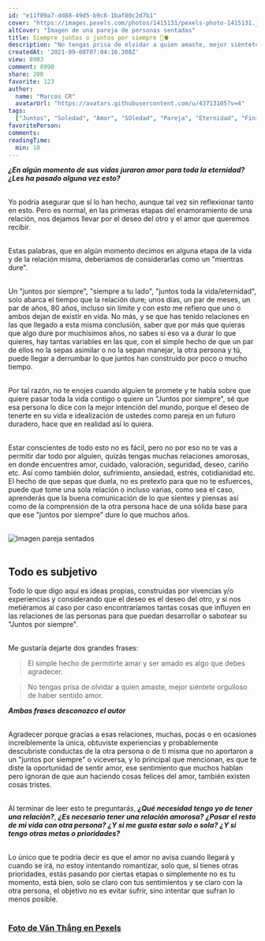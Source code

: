 ```yaml
---
id: "e11f09a7-dd88-49d5-b9c8-1baf80c2d7b1"
cover: "https://images.pexels.com/photos/1415131/pexels-photo-1415131.jpeg?auto=compress&cs=tinysrgb&dpr=3&h=426&w=640"
altCover: "Imagen de una pareja de personas sentadas"
title: Siempre juntos o juntos por siempre 🧠🫀
description: "No tengas prisa de olvidar a quien amaste, mejor siéntete orgulloso de haber sentido amor"
createdAt: '2021-09-08T07:04:16.308Z'
view: 8903
comment: 8990
share: 200
favorite: 123 
author:
  name: "Marcos CR"
  avatarUrl: "https://avatars.githubusercontent.com/u/43713105?v=4"
tags:
  ["Juntos", "Soledad", "Amor", "SOledad", "Pareja", "Eternidad", "Finidad"]
favoritePerson:
comments:
readingTime: 
  min: 10
---
```


***¿En algún momento de sus vidas juraron amor para toda la eternidad?*** ***¿Les ha pasado alguna vez esto?***  
<br>

Yo podría asegurar que sí lo han hecho, aunque tal vez sin reflexionar tanto en esto. Pero es normal, en las primeras etapas del enamoramiento de una relación, nos dejamos llevar por el deseo del otro y el amor que queremos recibir.  
<br>

Estas palabras, que en algún momento decimos en alguna etapa de la vida y de la relación misma, deberíamos de considerarlas como un "mientras dure".  
<br>

Un "juntos por siempre", "siempre a tu lado", "juntos toda la vida/eternidad", solo abarca el tiempo que la relación dure; unos días, un par de meses, un par de años, 80 años, incluso sin límite y con esto me refiero que uno o ambos dejan de existir en vida. No más, y se que has tenido relaciones en las que llegado a esta misma conclusión, saber que por más que quieras que algo dure por muchísimos años, no sabes si eso va a durar lo que quieres, hay tantas variables en las que, con el simple hecho de que un par de ellos no la sepas asimilar o no la sepan manejar, la otra persona y tú, puede llegar a derrumbar lo que juntos han construido por poco o mucho tiempo.  
<br>

Por tal razón, no te enojes cuando alguien te promete y te habla sobre que quiere pasar toda la vida contigo o quiere un "Juntos por siempre", sé que esa persona lo dice con la mejor intención del mundo, porque el deseo de tenerte en su vida e idealización de ustedes como pareja en un futuro duradero, hace que en realidad así lo quiera.  
<br>

Estar conscientes de todo esto no es fácil, pero no por eso no te vas a permitir dar todo por alguien, quizás tengas muchas relaciones amorosas, en donde encuentres amor, cuidado, valoración, seguridad, deseo, cariño etc. Así como también dolor, sufrimiento, ansiedad, estrés, cotidianidad etc. El hecho de que sepas que duela, no es pretexto para que no te esfuerces, puede que tome una sola relación o incluso varias, como sea el caso, aprenderás que la buena comunicación de lo que sientes y piensas así como de la comprensión de la otra persona hace de una sólida base para que ese "juntos por siempre" dure lo que muchos años.  
<br>


![Imagen pareja sentados](https://images.pexels.com/photos/1415131/pexels-photo-1415131.jpeg?auto=compress&cs=tinysrgb&dpr=3&h=426&w=640)  
<br>


## Todo es subjetivo

Todo lo que digo aquí es ideas propias, construidas por vivencias y/o experiencias y considerando que el deseo es el deseo del otro, y si nos metiéramos al caso por caso encontraríamos tantas cosas que influyen en las relaciones de las personas para que puedan desarrollar o sabotear su "Juntos por siempre".  
<br>

Me gustaría dejarte dos grandes frases:

>El simple hecho de permitirte amar y ser amado es algo que debes agradecer.

>No tengas prisa de olvidar a quien amaste, mejor siéntete orgulloso de haber sentido amor.

***Ambas frases desconozco el autor***  
<br>

Agradecer porque gracias a esas relaciones, muchas, pocas o en ocasiones increíblemente la única, obtuviste experiencias y probablemente descubriste conductas de la otra persona o de ti misma que no aportaron a un "juntos por siempre" o viceversa, y lo principal que mencionan, es que te diste la oportunidad de sentir amor, ese sentimiento que muchos hablan pero ignoran de que aun haciendo cosas felices del amor, también existen cosas tristes.  
<br>

Al terminar de leer esto te preguntarás, ***¿Qué necesidad tengo yo de tener una relación?***, ***¿Es necesario tener una relación amorosa?*** ***¿Pasar el resto de mi vida con otra persona?*** ***¿Y si me gusta estar solo o sola?*** ***¿Y si tengo otras metas o prioridades?***  
<br>

Lo único que te podría decir es que el amor no avisa cuando llegará y cuando se irá, no estoy intentando romantizar, solo que, sí tienes otras prioridades, estás pasando por ciertas etapas o simplemente no es tu momento, está bien, solo se claro con tus sentimientos y se claro con la otra persona, el objetivo no es evitar sufrir, sino intentar que sufran lo menos posible.  
<br>



### [Foto de Văn Thắng en Pexels](https://www.pexels.com/es-es/foto/hombre-y-mujer-cerca-de-campo-de-hierba-1415131/ "Foto de Văn Thắng en Pexels")
